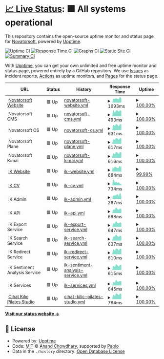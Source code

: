 # [📈 Live Status](https://novatorsoft.github.io/upptime): <!--live status--> **🟩 All systems operational**

This repository contains the open-source uptime monitor and status page for [Novatorsoft](https://novatorsoft.com), powered by [Upptime](https://github.com/upptime/upptime).

[![Uptime CI](https://github.com/novatorsoft/upptime/workflows/Uptime%20CI/badge.svg)](https://github.com/novatorsoft/upptime/actions?query=workflow%3A%22Uptime+CI%22)
[![Response Time CI](https://github.com/novatorsoft/upptime/workflows/Response%20Time%20CI/badge.svg)](https://github.com/novatorsoft/upptime/actions?query=workflow%3A%22Response+Time+CI%22)
[![Graphs CI](https://github.com/novatorsoft/upptime/workflows/Graphs%20CI/badge.svg)](https://github.com/novatorsoft/upptime/actions?query=workflow%3A%22Graphs+CI%22)
[![Static Site CI](https://github.com/novatorsoft/upptime/workflows/Static%20Site%20CI/badge.svg)](https://github.com/novatorsoft/upptime/actions?query=workflow%3A%22Static+Site+CI%22)
[![Summary CI](https://github.com/novatorsoft/upptime/workflows/Summary%20CI/badge.svg)](https://github.com/novatorsoft/upptime/actions?query=workflow%3A%22Summary+CI%22)

With [Upptime](https://upptime.js.org), you can get your own unlimited and free uptime monitor and status page, powered entirely by a GitHub repository. We use [Issues](https://github.com/novatorsoft/upptime/issues) as incident reports, [Actions](https://github.com/novatorsoft/upptime/actions) as uptime monitors, and [Pages](https://novatorsoft.github.io/upptime) for the status page.

<!--start: status pages-->
<!-- This summary is generated by Upptime (https://github.com/upptime/upptime) -->
<!-- Do not edit this manually, your changes will be overwritten -->
<!-- prettier-ignore -->
| URL | Status | History | Response Time | Uptime |
| --- | ------ | ------- | ------------- | ------ |
| <img alt="" src="https://icons.duckduckgo.com/ip3/novatorsoft.com.ico" height="13"> [Novatorsoft Website](https://novatorsoft.com/) | 🟩 Up | [novatorsoft-website.yml](https://github.com/novatorsoft/upptime/commits/HEAD/history/novatorsoft-website.yml) | <details><summary><img alt="Response time graph" src="./graphs/novatorsoft-website/response-time-week.png" height="20"> 1693ms</summary><br><a href="https://novatorsoft.github.io/upptime/history/novatorsoft-website"><img alt="Response time 1681" src="https://img.shields.io/endpoint?url=https%3A%2F%2Fraw.githubusercontent.com%2Fnovatorsoft%2Fupptime%2FHEAD%2Fapi%2Fnovatorsoft-website%2Fresponse-time.json"></a><br><a href="https://novatorsoft.github.io/upptime/history/novatorsoft-website"><img alt="24-hour response time 1881" src="https://img.shields.io/endpoint?url=https%3A%2F%2Fraw.githubusercontent.com%2Fnovatorsoft%2Fupptime%2FHEAD%2Fapi%2Fnovatorsoft-website%2Fresponse-time-day.json"></a><br><a href="https://novatorsoft.github.io/upptime/history/novatorsoft-website"><img alt="7-day response time 1693" src="https://img.shields.io/endpoint?url=https%3A%2F%2Fraw.githubusercontent.com%2Fnovatorsoft%2Fupptime%2FHEAD%2Fapi%2Fnovatorsoft-website%2Fresponse-time-week.json"></a><br><a href="https://novatorsoft.github.io/upptime/history/novatorsoft-website"><img alt="30-day response time 1727" src="https://img.shields.io/endpoint?url=https%3A%2F%2Fraw.githubusercontent.com%2Fnovatorsoft%2Fupptime%2FHEAD%2Fapi%2Fnovatorsoft-website%2Fresponse-time-month.json"></a><br><a href="https://novatorsoft.github.io/upptime/history/novatorsoft-website"><img alt="1-year response time 1681" src="https://img.shields.io/endpoint?url=https%3A%2F%2Fraw.githubusercontent.com%2Fnovatorsoft%2Fupptime%2FHEAD%2Fapi%2Fnovatorsoft-website%2Fresponse-time-year.json"></a></details> | <details><summary><a href="https://novatorsoft.github.io/upptime/history/novatorsoft-website">100.00%</a></summary><a href="https://novatorsoft.github.io/upptime/history/novatorsoft-website"><img alt="All-time uptime 100.00%" src="https://img.shields.io/endpoint?url=https%3A%2F%2Fraw.githubusercontent.com%2Fnovatorsoft%2Fupptime%2FHEAD%2Fapi%2Fnovatorsoft-website%2Fuptime.json"></a><br><a href="https://novatorsoft.github.io/upptime/history/novatorsoft-website"><img alt="24-hour uptime 100.00%" src="https://img.shields.io/endpoint?url=https%3A%2F%2Fraw.githubusercontent.com%2Fnovatorsoft%2Fupptime%2FHEAD%2Fapi%2Fnovatorsoft-website%2Fuptime-day.json"></a><br><a href="https://novatorsoft.github.io/upptime/history/novatorsoft-website"><img alt="7-day uptime 100.00%" src="https://img.shields.io/endpoint?url=https%3A%2F%2Fraw.githubusercontent.com%2Fnovatorsoft%2Fupptime%2FHEAD%2Fapi%2Fnovatorsoft-website%2Fuptime-week.json"></a><br><a href="https://novatorsoft.github.io/upptime/history/novatorsoft-website"><img alt="30-day uptime 100.00%" src="https://img.shields.io/endpoint?url=https%3A%2F%2Fraw.githubusercontent.com%2Fnovatorsoft%2Fupptime%2FHEAD%2Fapi%2Fnovatorsoft-website%2Fuptime-month.json"></a><br><a href="https://novatorsoft.github.io/upptime/history/novatorsoft-website"><img alt="1-year uptime 100.00%" src="https://img.shields.io/endpoint?url=https%3A%2F%2Fraw.githubusercontent.com%2Fnovatorsoft%2Fupptime%2FHEAD%2Fapi%2Fnovatorsoft-website%2Fuptime-year.json"></a></details>
| <img alt="" src="https://icons.duckduckgo.com/ip3/null.ico" height="13"> Novatorsoft CMS | 🟩 Up | [novatorsoft-cms.yml](https://github.com/novatorsoft/upptime/commits/HEAD/history/novatorsoft-cms.yml) | <details><summary><img alt="Response time graph" src="./graphs/novatorsoft-cms/response-time-week.png" height="20"> 493ms</summary><br><a href="https://novatorsoft.github.io/upptime/history/novatorsoft-cms"><img alt="Response time 467" src="https://img.shields.io/endpoint?url=https%3A%2F%2Fraw.githubusercontent.com%2Fnovatorsoft%2Fupptime%2FHEAD%2Fapi%2Fnovatorsoft-cms%2Fresponse-time.json"></a><br><a href="https://novatorsoft.github.io/upptime/history/novatorsoft-cms"><img alt="24-hour response time 389" src="https://img.shields.io/endpoint?url=https%3A%2F%2Fraw.githubusercontent.com%2Fnovatorsoft%2Fupptime%2FHEAD%2Fapi%2Fnovatorsoft-cms%2Fresponse-time-day.json"></a><br><a href="https://novatorsoft.github.io/upptime/history/novatorsoft-cms"><img alt="7-day response time 493" src="https://img.shields.io/endpoint?url=https%3A%2F%2Fraw.githubusercontent.com%2Fnovatorsoft%2Fupptime%2FHEAD%2Fapi%2Fnovatorsoft-cms%2Fresponse-time-week.json"></a><br><a href="https://novatorsoft.github.io/upptime/history/novatorsoft-cms"><img alt="30-day response time 479" src="https://img.shields.io/endpoint?url=https%3A%2F%2Fraw.githubusercontent.com%2Fnovatorsoft%2Fupptime%2FHEAD%2Fapi%2Fnovatorsoft-cms%2Fresponse-time-month.json"></a><br><a href="https://novatorsoft.github.io/upptime/history/novatorsoft-cms"><img alt="1-year response time 467" src="https://img.shields.io/endpoint?url=https%3A%2F%2Fraw.githubusercontent.com%2Fnovatorsoft%2Fupptime%2FHEAD%2Fapi%2Fnovatorsoft-cms%2Fresponse-time-year.json"></a></details> | <details><summary><a href="https://novatorsoft.github.io/upptime/history/novatorsoft-cms">100.00%</a></summary><a href="https://novatorsoft.github.io/upptime/history/novatorsoft-cms"><img alt="All-time uptime 100.00%" src="https://img.shields.io/endpoint?url=https%3A%2F%2Fraw.githubusercontent.com%2Fnovatorsoft%2Fupptime%2FHEAD%2Fapi%2Fnovatorsoft-cms%2Fuptime.json"></a><br><a href="https://novatorsoft.github.io/upptime/history/novatorsoft-cms"><img alt="24-hour uptime 100.00%" src="https://img.shields.io/endpoint?url=https%3A%2F%2Fraw.githubusercontent.com%2Fnovatorsoft%2Fupptime%2FHEAD%2Fapi%2Fnovatorsoft-cms%2Fuptime-day.json"></a><br><a href="https://novatorsoft.github.io/upptime/history/novatorsoft-cms"><img alt="7-day uptime 100.00%" src="https://img.shields.io/endpoint?url=https%3A%2F%2Fraw.githubusercontent.com%2Fnovatorsoft%2Fupptime%2FHEAD%2Fapi%2Fnovatorsoft-cms%2Fuptime-week.json"></a><br><a href="https://novatorsoft.github.io/upptime/history/novatorsoft-cms"><img alt="30-day uptime 100.00%" src="https://img.shields.io/endpoint?url=https%3A%2F%2Fraw.githubusercontent.com%2Fnovatorsoft%2Fupptime%2FHEAD%2Fapi%2Fnovatorsoft-cms%2Fuptime-month.json"></a><br><a href="https://novatorsoft.github.io/upptime/history/novatorsoft-cms"><img alt="1-year uptime 100.00%" src="https://img.shields.io/endpoint?url=https%3A%2F%2Fraw.githubusercontent.com%2Fnovatorsoft%2Fupptime%2FHEAD%2Fapi%2Fnovatorsoft-cms%2Fuptime-year.json"></a></details>
| <img alt="" src="https://icons.duckduckgo.com/ip3/null.ico" height="13"> Novatorsoft OS | 🟩 Up | [novatorsoft-os.yml](https://github.com/novatorsoft/upptime/commits/HEAD/history/novatorsoft-os.yml) | <details><summary><img alt="Response time graph" src="./graphs/novatorsoft-os/response-time-week.png" height="20"> 631ms</summary><br><a href="https://novatorsoft.github.io/upptime/history/novatorsoft-os"><img alt="Response time 585" src="https://img.shields.io/endpoint?url=https%3A%2F%2Fraw.githubusercontent.com%2Fnovatorsoft%2Fupptime%2FHEAD%2Fapi%2Fnovatorsoft-os%2Fresponse-time.json"></a><br><a href="https://novatorsoft.github.io/upptime/history/novatorsoft-os"><img alt="24-hour response time 473" src="https://img.shields.io/endpoint?url=https%3A%2F%2Fraw.githubusercontent.com%2Fnovatorsoft%2Fupptime%2FHEAD%2Fapi%2Fnovatorsoft-os%2Fresponse-time-day.json"></a><br><a href="https://novatorsoft.github.io/upptime/history/novatorsoft-os"><img alt="7-day response time 631" src="https://img.shields.io/endpoint?url=https%3A%2F%2Fraw.githubusercontent.com%2Fnovatorsoft%2Fupptime%2FHEAD%2Fapi%2Fnovatorsoft-os%2Fresponse-time-week.json"></a><br><a href="https://novatorsoft.github.io/upptime/history/novatorsoft-os"><img alt="30-day response time 602" src="https://img.shields.io/endpoint?url=https%3A%2F%2Fraw.githubusercontent.com%2Fnovatorsoft%2Fupptime%2FHEAD%2Fapi%2Fnovatorsoft-os%2Fresponse-time-month.json"></a><br><a href="https://novatorsoft.github.io/upptime/history/novatorsoft-os"><img alt="1-year response time 585" src="https://img.shields.io/endpoint?url=https%3A%2F%2Fraw.githubusercontent.com%2Fnovatorsoft%2Fupptime%2FHEAD%2Fapi%2Fnovatorsoft-os%2Fresponse-time-year.json"></a></details> | <details><summary><a href="https://novatorsoft.github.io/upptime/history/novatorsoft-os">100.00%</a></summary><a href="https://novatorsoft.github.io/upptime/history/novatorsoft-os"><img alt="All-time uptime 100.00%" src="https://img.shields.io/endpoint?url=https%3A%2F%2Fraw.githubusercontent.com%2Fnovatorsoft%2Fupptime%2FHEAD%2Fapi%2Fnovatorsoft-os%2Fuptime.json"></a><br><a href="https://novatorsoft.github.io/upptime/history/novatorsoft-os"><img alt="24-hour uptime 100.00%" src="https://img.shields.io/endpoint?url=https%3A%2F%2Fraw.githubusercontent.com%2Fnovatorsoft%2Fupptime%2FHEAD%2Fapi%2Fnovatorsoft-os%2Fuptime-day.json"></a><br><a href="https://novatorsoft.github.io/upptime/history/novatorsoft-os"><img alt="7-day uptime 100.00%" src="https://img.shields.io/endpoint?url=https%3A%2F%2Fraw.githubusercontent.com%2Fnovatorsoft%2Fupptime%2FHEAD%2Fapi%2Fnovatorsoft-os%2Fuptime-week.json"></a><br><a href="https://novatorsoft.github.io/upptime/history/novatorsoft-os"><img alt="30-day uptime 100.00%" src="https://img.shields.io/endpoint?url=https%3A%2F%2Fraw.githubusercontent.com%2Fnovatorsoft%2Fupptime%2FHEAD%2Fapi%2Fnovatorsoft-os%2Fuptime-month.json"></a><br><a href="https://novatorsoft.github.io/upptime/history/novatorsoft-os"><img alt="1-year uptime 100.00%" src="https://img.shields.io/endpoint?url=https%3A%2F%2Fraw.githubusercontent.com%2Fnovatorsoft%2Fupptime%2FHEAD%2Fapi%2Fnovatorsoft-os%2Fuptime-year.json"></a></details>
| <img alt="" src="https://icons.duckduckgo.com/ip3/null.ico" height="13"> Novatorsoft Plane | 🟩 Up | [novatorsoft-plane.yml](https://github.com/novatorsoft/upptime/commits/HEAD/history/novatorsoft-plane.yml) | <details><summary><img alt="Response time graph" src="./graphs/novatorsoft-plane/response-time-week.png" height="20"> 617ms</summary><br><a href="https://novatorsoft.github.io/upptime/history/novatorsoft-plane"><img alt="Response time 595" src="https://img.shields.io/endpoint?url=https%3A%2F%2Fraw.githubusercontent.com%2Fnovatorsoft%2Fupptime%2FHEAD%2Fapi%2Fnovatorsoft-plane%2Fresponse-time.json"></a><br><a href="https://novatorsoft.github.io/upptime/history/novatorsoft-plane"><img alt="24-hour response time 462" src="https://img.shields.io/endpoint?url=https%3A%2F%2Fraw.githubusercontent.com%2Fnovatorsoft%2Fupptime%2FHEAD%2Fapi%2Fnovatorsoft-plane%2Fresponse-time-day.json"></a><br><a href="https://novatorsoft.github.io/upptime/history/novatorsoft-plane"><img alt="7-day response time 617" src="https://img.shields.io/endpoint?url=https%3A%2F%2Fraw.githubusercontent.com%2Fnovatorsoft%2Fupptime%2FHEAD%2Fapi%2Fnovatorsoft-plane%2Fresponse-time-week.json"></a><br><a href="https://novatorsoft.github.io/upptime/history/novatorsoft-plane"><img alt="30-day response time 617" src="https://img.shields.io/endpoint?url=https%3A%2F%2Fraw.githubusercontent.com%2Fnovatorsoft%2Fupptime%2FHEAD%2Fapi%2Fnovatorsoft-plane%2Fresponse-time-month.json"></a><br><a href="https://novatorsoft.github.io/upptime/history/novatorsoft-plane"><img alt="1-year response time 595" src="https://img.shields.io/endpoint?url=https%3A%2F%2Fraw.githubusercontent.com%2Fnovatorsoft%2Fupptime%2FHEAD%2Fapi%2Fnovatorsoft-plane%2Fresponse-time-year.json"></a></details> | <details><summary><a href="https://novatorsoft.github.io/upptime/history/novatorsoft-plane">100.00%</a></summary><a href="https://novatorsoft.github.io/upptime/history/novatorsoft-plane"><img alt="All-time uptime 100.00%" src="https://img.shields.io/endpoint?url=https%3A%2F%2Fraw.githubusercontent.com%2Fnovatorsoft%2Fupptime%2FHEAD%2Fapi%2Fnovatorsoft-plane%2Fuptime.json"></a><br><a href="https://novatorsoft.github.io/upptime/history/novatorsoft-plane"><img alt="24-hour uptime 100.00%" src="https://img.shields.io/endpoint?url=https%3A%2F%2Fraw.githubusercontent.com%2Fnovatorsoft%2Fupptime%2FHEAD%2Fapi%2Fnovatorsoft-plane%2Fuptime-day.json"></a><br><a href="https://novatorsoft.github.io/upptime/history/novatorsoft-plane"><img alt="7-day uptime 100.00%" src="https://img.shields.io/endpoint?url=https%3A%2F%2Fraw.githubusercontent.com%2Fnovatorsoft%2Fupptime%2FHEAD%2Fapi%2Fnovatorsoft-plane%2Fuptime-week.json"></a><br><a href="https://novatorsoft.github.io/upptime/history/novatorsoft-plane"><img alt="30-day uptime 100.00%" src="https://img.shields.io/endpoint?url=https%3A%2F%2Fraw.githubusercontent.com%2Fnovatorsoft%2Fupptime%2FHEAD%2Fapi%2Fnovatorsoft-plane%2Fuptime-month.json"></a><br><a href="https://novatorsoft.github.io/upptime/history/novatorsoft-plane"><img alt="1-year uptime 100.00%" src="https://img.shields.io/endpoint?url=https%3A%2F%2Fraw.githubusercontent.com%2Fnovatorsoft%2Fupptime%2FHEAD%2Fapi%2Fnovatorsoft-plane%2Fuptime-year.json"></a></details>
| <img alt="" src="https://icons.duckduckgo.com/ip3/null.ico" height="13"> Novatorsoft Kimai | 🟩 Up | [novatorsoft-kimai.yml](https://github.com/novatorsoft/upptime/commits/HEAD/history/novatorsoft-kimai.yml) | <details><summary><img alt="Response time graph" src="./graphs/novatorsoft-kimai/response-time-week.png" height="20"> 616ms</summary><br><a href="https://novatorsoft.github.io/upptime/history/novatorsoft-kimai"><img alt="Response time 633" src="https://img.shields.io/endpoint?url=https%3A%2F%2Fraw.githubusercontent.com%2Fnovatorsoft%2Fupptime%2FHEAD%2Fapi%2Fnovatorsoft-kimai%2Fresponse-time.json"></a><br><a href="https://novatorsoft.github.io/upptime/history/novatorsoft-kimai"><img alt="24-hour response time 512" src="https://img.shields.io/endpoint?url=https%3A%2F%2Fraw.githubusercontent.com%2Fnovatorsoft%2Fupptime%2FHEAD%2Fapi%2Fnovatorsoft-kimai%2Fresponse-time-day.json"></a><br><a href="https://novatorsoft.github.io/upptime/history/novatorsoft-kimai"><img alt="7-day response time 616" src="https://img.shields.io/endpoint?url=https%3A%2F%2Fraw.githubusercontent.com%2Fnovatorsoft%2Fupptime%2FHEAD%2Fapi%2Fnovatorsoft-kimai%2Fresponse-time-week.json"></a><br><a href="https://novatorsoft.github.io/upptime/history/novatorsoft-kimai"><img alt="30-day response time 621" src="https://img.shields.io/endpoint?url=https%3A%2F%2Fraw.githubusercontent.com%2Fnovatorsoft%2Fupptime%2FHEAD%2Fapi%2Fnovatorsoft-kimai%2Fresponse-time-month.json"></a><br><a href="https://novatorsoft.github.io/upptime/history/novatorsoft-kimai"><img alt="1-year response time 633" src="https://img.shields.io/endpoint?url=https%3A%2F%2Fraw.githubusercontent.com%2Fnovatorsoft%2Fupptime%2FHEAD%2Fapi%2Fnovatorsoft-kimai%2Fresponse-time-year.json"></a></details> | <details><summary><a href="https://novatorsoft.github.io/upptime/history/novatorsoft-kimai">100.00%</a></summary><a href="https://novatorsoft.github.io/upptime/history/novatorsoft-kimai"><img alt="All-time uptime 100.00%" src="https://img.shields.io/endpoint?url=https%3A%2F%2Fraw.githubusercontent.com%2Fnovatorsoft%2Fupptime%2FHEAD%2Fapi%2Fnovatorsoft-kimai%2Fuptime.json"></a><br><a href="https://novatorsoft.github.io/upptime/history/novatorsoft-kimai"><img alt="24-hour uptime 100.00%" src="https://img.shields.io/endpoint?url=https%3A%2F%2Fraw.githubusercontent.com%2Fnovatorsoft%2Fupptime%2FHEAD%2Fapi%2Fnovatorsoft-kimai%2Fuptime-day.json"></a><br><a href="https://novatorsoft.github.io/upptime/history/novatorsoft-kimai"><img alt="7-day uptime 100.00%" src="https://img.shields.io/endpoint?url=https%3A%2F%2Fraw.githubusercontent.com%2Fnovatorsoft%2Fupptime%2FHEAD%2Fapi%2Fnovatorsoft-kimai%2Fuptime-week.json"></a><br><a href="https://novatorsoft.github.io/upptime/history/novatorsoft-kimai"><img alt="30-day uptime 100.00%" src="https://img.shields.io/endpoint?url=https%3A%2F%2Fraw.githubusercontent.com%2Fnovatorsoft%2Fupptime%2FHEAD%2Fapi%2Fnovatorsoft-kimai%2Fuptime-month.json"></a><br><a href="https://novatorsoft.github.io/upptime/history/novatorsoft-kimai"><img alt="1-year uptime 100.00%" src="https://img.shields.io/endpoint?url=https%3A%2F%2Fraw.githubusercontent.com%2Fnovatorsoft%2Fupptime%2FHEAD%2Fapi%2Fnovatorsoft-kimai%2Fuptime-year.json"></a></details>
| <img alt="" src="https://icons.duckduckgo.com/ip3/ismetkizgin.com.ico" height="13"> [IK Website](https://ismetkizgin.com/) | 🟩 Up | [ik-website.yml](https://github.com/novatorsoft/upptime/commits/HEAD/history/ik-website.yml) | <details><summary><img alt="Response time graph" src="./graphs/ik-website/response-time-week.png" height="20"> 684ms</summary><br><a href="https://novatorsoft.github.io/upptime/history/ik-website"><img alt="Response time 699" src="https://img.shields.io/endpoint?url=https%3A%2F%2Fraw.githubusercontent.com%2Fnovatorsoft%2Fupptime%2FHEAD%2Fapi%2Fik-website%2Fresponse-time.json"></a><br><a href="https://novatorsoft.github.io/upptime/history/ik-website"><img alt="24-hour response time 587" src="https://img.shields.io/endpoint?url=https%3A%2F%2Fraw.githubusercontent.com%2Fnovatorsoft%2Fupptime%2FHEAD%2Fapi%2Fik-website%2Fresponse-time-day.json"></a><br><a href="https://novatorsoft.github.io/upptime/history/ik-website"><img alt="7-day response time 684" src="https://img.shields.io/endpoint?url=https%3A%2F%2Fraw.githubusercontent.com%2Fnovatorsoft%2Fupptime%2FHEAD%2Fapi%2Fik-website%2Fresponse-time-week.json"></a><br><a href="https://novatorsoft.github.io/upptime/history/ik-website"><img alt="30-day response time 697" src="https://img.shields.io/endpoint?url=https%3A%2F%2Fraw.githubusercontent.com%2Fnovatorsoft%2Fupptime%2FHEAD%2Fapi%2Fik-website%2Fresponse-time-month.json"></a><br><a href="https://novatorsoft.github.io/upptime/history/ik-website"><img alt="1-year response time 699" src="https://img.shields.io/endpoint?url=https%3A%2F%2Fraw.githubusercontent.com%2Fnovatorsoft%2Fupptime%2FHEAD%2Fapi%2Fik-website%2Fresponse-time-year.json"></a></details> | <details><summary><a href="https://novatorsoft.github.io/upptime/history/ik-website">99.99%</a></summary><a href="https://novatorsoft.github.io/upptime/history/ik-website"><img alt="All-time uptime 100.00%" src="https://img.shields.io/endpoint?url=https%3A%2F%2Fraw.githubusercontent.com%2Fnovatorsoft%2Fupptime%2FHEAD%2Fapi%2Fik-website%2Fuptime.json"></a><br><a href="https://novatorsoft.github.io/upptime/history/ik-website"><img alt="24-hour uptime 100.00%" src="https://img.shields.io/endpoint?url=https%3A%2F%2Fraw.githubusercontent.com%2Fnovatorsoft%2Fupptime%2FHEAD%2Fapi%2Fik-website%2Fuptime-day.json"></a><br><a href="https://novatorsoft.github.io/upptime/history/ik-website"><img alt="7-day uptime 99.99%" src="https://img.shields.io/endpoint?url=https%3A%2F%2Fraw.githubusercontent.com%2Fnovatorsoft%2Fupptime%2FHEAD%2Fapi%2Fik-website%2Fuptime-week.json"></a><br><a href="https://novatorsoft.github.io/upptime/history/ik-website"><img alt="30-day uptime 100.00%" src="https://img.shields.io/endpoint?url=https%3A%2F%2Fraw.githubusercontent.com%2Fnovatorsoft%2Fupptime%2FHEAD%2Fapi%2Fik-website%2Fuptime-month.json"></a><br><a href="https://novatorsoft.github.io/upptime/history/ik-website"><img alt="1-year uptime 100.00%" src="https://img.shields.io/endpoint?url=https%3A%2F%2Fraw.githubusercontent.com%2Fnovatorsoft%2Fupptime%2FHEAD%2Fapi%2Fik-website%2Fuptime-year.json"></a></details>
| <img alt="" src="https://icons.duckduckgo.com/ip3/cv.ismetkizgin.com.tr.ico" height="13"> [IK CV](https://cv.ismetkizgin.com.tr) | 🟩 Up | [ik-cv.yml](https://github.com/novatorsoft/upptime/commits/HEAD/history/ik-cv.yml) | <details><summary><img alt="Response time graph" src="./graphs/ik-cv/response-time-week.png" height="20"> 734ms</summary><br><a href="https://novatorsoft.github.io/upptime/history/ik-cv"><img alt="Response time 326" src="https://img.shields.io/endpoint?url=https%3A%2F%2Fraw.githubusercontent.com%2Fnovatorsoft%2Fupptime%2FHEAD%2Fapi%2Fik-cv%2Fresponse-time.json"></a><br><a href="https://novatorsoft.github.io/upptime/history/ik-cv"><img alt="24-hour response time 3733" src="https://img.shields.io/endpoint?url=https%3A%2F%2Fraw.githubusercontent.com%2Fnovatorsoft%2Fupptime%2FHEAD%2Fapi%2Fik-cv%2Fresponse-time-day.json"></a><br><a href="https://novatorsoft.github.io/upptime/history/ik-cv"><img alt="7-day response time 734" src="https://img.shields.io/endpoint?url=https%3A%2F%2Fraw.githubusercontent.com%2Fnovatorsoft%2Fupptime%2FHEAD%2Fapi%2Fik-cv%2Fresponse-time-week.json"></a><br><a href="https://novatorsoft.github.io/upptime/history/ik-cv"><img alt="30-day response time 397" src="https://img.shields.io/endpoint?url=https%3A%2F%2Fraw.githubusercontent.com%2Fnovatorsoft%2Fupptime%2FHEAD%2Fapi%2Fik-cv%2Fresponse-time-month.json"></a><br><a href="https://novatorsoft.github.io/upptime/history/ik-cv"><img alt="1-year response time 326" src="https://img.shields.io/endpoint?url=https%3A%2F%2Fraw.githubusercontent.com%2Fnovatorsoft%2Fupptime%2FHEAD%2Fapi%2Fik-cv%2Fresponse-time-year.json"></a></details> | <details><summary><a href="https://novatorsoft.github.io/upptime/history/ik-cv">100.00%</a></summary><a href="https://novatorsoft.github.io/upptime/history/ik-cv"><img alt="All-time uptime 100.00%" src="https://img.shields.io/endpoint?url=https%3A%2F%2Fraw.githubusercontent.com%2Fnovatorsoft%2Fupptime%2FHEAD%2Fapi%2Fik-cv%2Fuptime.json"></a><br><a href="https://novatorsoft.github.io/upptime/history/ik-cv"><img alt="24-hour uptime 100.00%" src="https://img.shields.io/endpoint?url=https%3A%2F%2Fraw.githubusercontent.com%2Fnovatorsoft%2Fupptime%2FHEAD%2Fapi%2Fik-cv%2Fuptime-day.json"></a><br><a href="https://novatorsoft.github.io/upptime/history/ik-cv"><img alt="7-day uptime 100.00%" src="https://img.shields.io/endpoint?url=https%3A%2F%2Fraw.githubusercontent.com%2Fnovatorsoft%2Fupptime%2FHEAD%2Fapi%2Fik-cv%2Fuptime-week.json"></a><br><a href="https://novatorsoft.github.io/upptime/history/ik-cv"><img alt="30-day uptime 100.00%" src="https://img.shields.io/endpoint?url=https%3A%2F%2Fraw.githubusercontent.com%2Fnovatorsoft%2Fupptime%2FHEAD%2Fapi%2Fik-cv%2Fuptime-month.json"></a><br><a href="https://novatorsoft.github.io/upptime/history/ik-cv"><img alt="1-year uptime 100.00%" src="https://img.shields.io/endpoint?url=https%3A%2F%2Fraw.githubusercontent.com%2Fnovatorsoft%2Fupptime%2FHEAD%2Fapi%2Fik-cv%2Fuptime-year.json"></a></details>
| <img alt="" src="https://icons.duckduckgo.com/ip3/null.ico" height="13"> IK Admin | 🟩 Up | [ik-admin.yml](https://github.com/novatorsoft/upptime/commits/HEAD/history/ik-admin.yml) | <details><summary><img alt="Response time graph" src="./graphs/ik-admin/response-time-week.png" height="20"> 287ms</summary><br><a href="https://novatorsoft.github.io/upptime/history/ik-admin"><img alt="Response time 297" src="https://img.shields.io/endpoint?url=https%3A%2F%2Fraw.githubusercontent.com%2Fnovatorsoft%2Fupptime%2FHEAD%2Fapi%2Fik-admin%2Fresponse-time.json"></a><br><a href="https://novatorsoft.github.io/upptime/history/ik-admin"><img alt="24-hour response time 276" src="https://img.shields.io/endpoint?url=https%3A%2F%2Fraw.githubusercontent.com%2Fnovatorsoft%2Fupptime%2FHEAD%2Fapi%2Fik-admin%2Fresponse-time-day.json"></a><br><a href="https://novatorsoft.github.io/upptime/history/ik-admin"><img alt="7-day response time 287" src="https://img.shields.io/endpoint?url=https%3A%2F%2Fraw.githubusercontent.com%2Fnovatorsoft%2Fupptime%2FHEAD%2Fapi%2Fik-admin%2Fresponse-time-week.json"></a><br><a href="https://novatorsoft.github.io/upptime/history/ik-admin"><img alt="30-day response time 272" src="https://img.shields.io/endpoint?url=https%3A%2F%2Fraw.githubusercontent.com%2Fnovatorsoft%2Fupptime%2FHEAD%2Fapi%2Fik-admin%2Fresponse-time-month.json"></a><br><a href="https://novatorsoft.github.io/upptime/history/ik-admin"><img alt="1-year response time 297" src="https://img.shields.io/endpoint?url=https%3A%2F%2Fraw.githubusercontent.com%2Fnovatorsoft%2Fupptime%2FHEAD%2Fapi%2Fik-admin%2Fresponse-time-year.json"></a></details> | <details><summary><a href="https://novatorsoft.github.io/upptime/history/ik-admin">100.00%</a></summary><a href="https://novatorsoft.github.io/upptime/history/ik-admin"><img alt="All-time uptime 100.00%" src="https://img.shields.io/endpoint?url=https%3A%2F%2Fraw.githubusercontent.com%2Fnovatorsoft%2Fupptime%2FHEAD%2Fapi%2Fik-admin%2Fuptime.json"></a><br><a href="https://novatorsoft.github.io/upptime/history/ik-admin"><img alt="24-hour uptime 100.00%" src="https://img.shields.io/endpoint?url=https%3A%2F%2Fraw.githubusercontent.com%2Fnovatorsoft%2Fupptime%2FHEAD%2Fapi%2Fik-admin%2Fuptime-day.json"></a><br><a href="https://novatorsoft.github.io/upptime/history/ik-admin"><img alt="7-day uptime 100.00%" src="https://img.shields.io/endpoint?url=https%3A%2F%2Fraw.githubusercontent.com%2Fnovatorsoft%2Fupptime%2FHEAD%2Fapi%2Fik-admin%2Fuptime-week.json"></a><br><a href="https://novatorsoft.github.io/upptime/history/ik-admin"><img alt="30-day uptime 100.00%" src="https://img.shields.io/endpoint?url=https%3A%2F%2Fraw.githubusercontent.com%2Fnovatorsoft%2Fupptime%2FHEAD%2Fapi%2Fik-admin%2Fuptime-month.json"></a><br><a href="https://novatorsoft.github.io/upptime/history/ik-admin"><img alt="1-year uptime 100.00%" src="https://img.shields.io/endpoint?url=https%3A%2F%2Fraw.githubusercontent.com%2Fnovatorsoft%2Fupptime%2FHEAD%2Fapi%2Fik-admin%2Fuptime-year.json"></a></details>
| <img alt="" src="https://icons.duckduckgo.com/ip3/null.ico" height="13"> IK API | 🟩 Up | [ik-api.yml](https://github.com/novatorsoft/upptime/commits/HEAD/history/ik-api.yml) | <details><summary><img alt="Response time graph" src="./graphs/ik-api/response-time-week.png" height="20"> 688ms</summary><br><a href="https://novatorsoft.github.io/upptime/history/ik-api"><img alt="Response time 683" src="https://img.shields.io/endpoint?url=https%3A%2F%2Fraw.githubusercontent.com%2Fnovatorsoft%2Fupptime%2FHEAD%2Fapi%2Fik-api%2Fresponse-time.json"></a><br><a href="https://novatorsoft.github.io/upptime/history/ik-api"><img alt="24-hour response time 739" src="https://img.shields.io/endpoint?url=https%3A%2F%2Fraw.githubusercontent.com%2Fnovatorsoft%2Fupptime%2FHEAD%2Fapi%2Fik-api%2Fresponse-time-day.json"></a><br><a href="https://novatorsoft.github.io/upptime/history/ik-api"><img alt="7-day response time 688" src="https://img.shields.io/endpoint?url=https%3A%2F%2Fraw.githubusercontent.com%2Fnovatorsoft%2Fupptime%2FHEAD%2Fapi%2Fik-api%2Fresponse-time-week.json"></a><br><a href="https://novatorsoft.github.io/upptime/history/ik-api"><img alt="30-day response time 662" src="https://img.shields.io/endpoint?url=https%3A%2F%2Fraw.githubusercontent.com%2Fnovatorsoft%2Fupptime%2FHEAD%2Fapi%2Fik-api%2Fresponse-time-month.json"></a><br><a href="https://novatorsoft.github.io/upptime/history/ik-api"><img alt="1-year response time 683" src="https://img.shields.io/endpoint?url=https%3A%2F%2Fraw.githubusercontent.com%2Fnovatorsoft%2Fupptime%2FHEAD%2Fapi%2Fik-api%2Fresponse-time-year.json"></a></details> | <details><summary><a href="https://novatorsoft.github.io/upptime/history/ik-api">100.00%</a></summary><a href="https://novatorsoft.github.io/upptime/history/ik-api"><img alt="All-time uptime 100.00%" src="https://img.shields.io/endpoint?url=https%3A%2F%2Fraw.githubusercontent.com%2Fnovatorsoft%2Fupptime%2FHEAD%2Fapi%2Fik-api%2Fuptime.json"></a><br><a href="https://novatorsoft.github.io/upptime/history/ik-api"><img alt="24-hour uptime 100.00%" src="https://img.shields.io/endpoint?url=https%3A%2F%2Fraw.githubusercontent.com%2Fnovatorsoft%2Fupptime%2FHEAD%2Fapi%2Fik-api%2Fuptime-day.json"></a><br><a href="https://novatorsoft.github.io/upptime/history/ik-api"><img alt="7-day uptime 100.00%" src="https://img.shields.io/endpoint?url=https%3A%2F%2Fraw.githubusercontent.com%2Fnovatorsoft%2Fupptime%2FHEAD%2Fapi%2Fik-api%2Fuptime-week.json"></a><br><a href="https://novatorsoft.github.io/upptime/history/ik-api"><img alt="30-day uptime 100.00%" src="https://img.shields.io/endpoint?url=https%3A%2F%2Fraw.githubusercontent.com%2Fnovatorsoft%2Fupptime%2FHEAD%2Fapi%2Fik-api%2Fuptime-month.json"></a><br><a href="https://novatorsoft.github.io/upptime/history/ik-api"><img alt="1-year uptime 100.00%" src="https://img.shields.io/endpoint?url=https%3A%2F%2Fraw.githubusercontent.com%2Fnovatorsoft%2Fupptime%2FHEAD%2Fapi%2Fik-api%2Fuptime-year.json"></a></details>
| <img alt="" src="https://icons.duckduckgo.com/ip3/null.ico" height="13"> IK Export Service | 🟩 Up | [ik-export-service.yml](https://github.com/novatorsoft/upptime/commits/HEAD/history/ik-export-service.yml) | <details><summary><img alt="Response time graph" src="./graphs/ik-export-service/response-time-week.png" height="20"> 647ms</summary><br><a href="https://novatorsoft.github.io/upptime/history/ik-export-service"><img alt="Response time 656" src="https://img.shields.io/endpoint?url=https%3A%2F%2Fraw.githubusercontent.com%2Fnovatorsoft%2Fupptime%2FHEAD%2Fapi%2Fik-export-service%2Fresponse-time.json"></a><br><a href="https://novatorsoft.github.io/upptime/history/ik-export-service"><img alt="24-hour response time 495" src="https://img.shields.io/endpoint?url=https%3A%2F%2Fraw.githubusercontent.com%2Fnovatorsoft%2Fupptime%2FHEAD%2Fapi%2Fik-export-service%2Fresponse-time-day.json"></a><br><a href="https://novatorsoft.github.io/upptime/history/ik-export-service"><img alt="7-day response time 647" src="https://img.shields.io/endpoint?url=https%3A%2F%2Fraw.githubusercontent.com%2Fnovatorsoft%2Fupptime%2FHEAD%2Fapi%2Fik-export-service%2Fresponse-time-week.json"></a><br><a href="https://novatorsoft.github.io/upptime/history/ik-export-service"><img alt="30-day response time 694" src="https://img.shields.io/endpoint?url=https%3A%2F%2Fraw.githubusercontent.com%2Fnovatorsoft%2Fupptime%2FHEAD%2Fapi%2Fik-export-service%2Fresponse-time-month.json"></a><br><a href="https://novatorsoft.github.io/upptime/history/ik-export-service"><img alt="1-year response time 656" src="https://img.shields.io/endpoint?url=https%3A%2F%2Fraw.githubusercontent.com%2Fnovatorsoft%2Fupptime%2FHEAD%2Fapi%2Fik-export-service%2Fresponse-time-year.json"></a></details> | <details><summary><a href="https://novatorsoft.github.io/upptime/history/ik-export-service">100.00%</a></summary><a href="https://novatorsoft.github.io/upptime/history/ik-export-service"><img alt="All-time uptime 100.00%" src="https://img.shields.io/endpoint?url=https%3A%2F%2Fraw.githubusercontent.com%2Fnovatorsoft%2Fupptime%2FHEAD%2Fapi%2Fik-export-service%2Fuptime.json"></a><br><a href="https://novatorsoft.github.io/upptime/history/ik-export-service"><img alt="24-hour uptime 100.00%" src="https://img.shields.io/endpoint?url=https%3A%2F%2Fraw.githubusercontent.com%2Fnovatorsoft%2Fupptime%2FHEAD%2Fapi%2Fik-export-service%2Fuptime-day.json"></a><br><a href="https://novatorsoft.github.io/upptime/history/ik-export-service"><img alt="7-day uptime 100.00%" src="https://img.shields.io/endpoint?url=https%3A%2F%2Fraw.githubusercontent.com%2Fnovatorsoft%2Fupptime%2FHEAD%2Fapi%2Fik-export-service%2Fuptime-week.json"></a><br><a href="https://novatorsoft.github.io/upptime/history/ik-export-service"><img alt="30-day uptime 100.00%" src="https://img.shields.io/endpoint?url=https%3A%2F%2Fraw.githubusercontent.com%2Fnovatorsoft%2Fupptime%2FHEAD%2Fapi%2Fik-export-service%2Fuptime-month.json"></a><br><a href="https://novatorsoft.github.io/upptime/history/ik-export-service"><img alt="1-year uptime 100.00%" src="https://img.shields.io/endpoint?url=https%3A%2F%2Fraw.githubusercontent.com%2Fnovatorsoft%2Fupptime%2FHEAD%2Fapi%2Fik-export-service%2Fuptime-year.json"></a></details>
| <img alt="" src="https://icons.duckduckgo.com/ip3/null.ico" height="13"> IK Search Service | 🟩 Up | [ik-search-service.yml](https://github.com/novatorsoft/upptime/commits/HEAD/history/ik-search-service.yml) | <details><summary><img alt="Response time graph" src="./graphs/ik-search-service/response-time-week.png" height="20"> 637ms</summary><br><a href="https://novatorsoft.github.io/upptime/history/ik-search-service"><img alt="Response time 626" src="https://img.shields.io/endpoint?url=https%3A%2F%2Fraw.githubusercontent.com%2Fnovatorsoft%2Fupptime%2FHEAD%2Fapi%2Fik-search-service%2Fresponse-time.json"></a><br><a href="https://novatorsoft.github.io/upptime/history/ik-search-service"><img alt="24-hour response time 473" src="https://img.shields.io/endpoint?url=https%3A%2F%2Fraw.githubusercontent.com%2Fnovatorsoft%2Fupptime%2FHEAD%2Fapi%2Fik-search-service%2Fresponse-time-day.json"></a><br><a href="https://novatorsoft.github.io/upptime/history/ik-search-service"><img alt="7-day response time 637" src="https://img.shields.io/endpoint?url=https%3A%2F%2Fraw.githubusercontent.com%2Fnovatorsoft%2Fupptime%2FHEAD%2Fapi%2Fik-search-service%2Fresponse-time-week.json"></a><br><a href="https://novatorsoft.github.io/upptime/history/ik-search-service"><img alt="30-day response time 643" src="https://img.shields.io/endpoint?url=https%3A%2F%2Fraw.githubusercontent.com%2Fnovatorsoft%2Fupptime%2FHEAD%2Fapi%2Fik-search-service%2Fresponse-time-month.json"></a><br><a href="https://novatorsoft.github.io/upptime/history/ik-search-service"><img alt="1-year response time 626" src="https://img.shields.io/endpoint?url=https%3A%2F%2Fraw.githubusercontent.com%2Fnovatorsoft%2Fupptime%2FHEAD%2Fapi%2Fik-search-service%2Fresponse-time-year.json"></a></details> | <details><summary><a href="https://novatorsoft.github.io/upptime/history/ik-search-service">100.00%</a></summary><a href="https://novatorsoft.github.io/upptime/history/ik-search-service"><img alt="All-time uptime 100.00%" src="https://img.shields.io/endpoint?url=https%3A%2F%2Fraw.githubusercontent.com%2Fnovatorsoft%2Fupptime%2FHEAD%2Fapi%2Fik-search-service%2Fuptime.json"></a><br><a href="https://novatorsoft.github.io/upptime/history/ik-search-service"><img alt="24-hour uptime 100.00%" src="https://img.shields.io/endpoint?url=https%3A%2F%2Fraw.githubusercontent.com%2Fnovatorsoft%2Fupptime%2FHEAD%2Fapi%2Fik-search-service%2Fuptime-day.json"></a><br><a href="https://novatorsoft.github.io/upptime/history/ik-search-service"><img alt="7-day uptime 100.00%" src="https://img.shields.io/endpoint?url=https%3A%2F%2Fraw.githubusercontent.com%2Fnovatorsoft%2Fupptime%2FHEAD%2Fapi%2Fik-search-service%2Fuptime-week.json"></a><br><a href="https://novatorsoft.github.io/upptime/history/ik-search-service"><img alt="30-day uptime 100.00%" src="https://img.shields.io/endpoint?url=https%3A%2F%2Fraw.githubusercontent.com%2Fnovatorsoft%2Fupptime%2FHEAD%2Fapi%2Fik-search-service%2Fuptime-month.json"></a><br><a href="https://novatorsoft.github.io/upptime/history/ik-search-service"><img alt="1-year uptime 100.00%" src="https://img.shields.io/endpoint?url=https%3A%2F%2Fraw.githubusercontent.com%2Fnovatorsoft%2Fupptime%2FHEAD%2Fapi%2Fik-search-service%2Fuptime-year.json"></a></details>
| <img alt="" src="https://icons.duckduckgo.com/ip3/null.ico" height="13"> IK Redirect Service | 🟩 Up | [ik-redirect-service.yml](https://github.com/novatorsoft/upptime/commits/HEAD/history/ik-redirect-service.yml) | <details><summary><img alt="Response time graph" src="./graphs/ik-redirect-service/response-time-week.png" height="20"> 610ms</summary><br><a href="https://novatorsoft.github.io/upptime/history/ik-redirect-service"><img alt="Response time 583" src="https://img.shields.io/endpoint?url=https%3A%2F%2Fraw.githubusercontent.com%2Fnovatorsoft%2Fupptime%2FHEAD%2Fapi%2Fik-redirect-service%2Fresponse-time.json"></a><br><a href="https://novatorsoft.github.io/upptime/history/ik-redirect-service"><img alt="24-hour response time 475" src="https://img.shields.io/endpoint?url=https%3A%2F%2Fraw.githubusercontent.com%2Fnovatorsoft%2Fupptime%2FHEAD%2Fapi%2Fik-redirect-service%2Fresponse-time-day.json"></a><br><a href="https://novatorsoft.github.io/upptime/history/ik-redirect-service"><img alt="7-day response time 610" src="https://img.shields.io/endpoint?url=https%3A%2F%2Fraw.githubusercontent.com%2Fnovatorsoft%2Fupptime%2FHEAD%2Fapi%2Fik-redirect-service%2Fresponse-time-week.json"></a><br><a href="https://novatorsoft.github.io/upptime/history/ik-redirect-service"><img alt="30-day response time 605" src="https://img.shields.io/endpoint?url=https%3A%2F%2Fraw.githubusercontent.com%2Fnovatorsoft%2Fupptime%2FHEAD%2Fapi%2Fik-redirect-service%2Fresponse-time-month.json"></a><br><a href="https://novatorsoft.github.io/upptime/history/ik-redirect-service"><img alt="1-year response time 583" src="https://img.shields.io/endpoint?url=https%3A%2F%2Fraw.githubusercontent.com%2Fnovatorsoft%2Fupptime%2FHEAD%2Fapi%2Fik-redirect-service%2Fresponse-time-year.json"></a></details> | <details><summary><a href="https://novatorsoft.github.io/upptime/history/ik-redirect-service">100.00%</a></summary><a href="https://novatorsoft.github.io/upptime/history/ik-redirect-service"><img alt="All-time uptime 100.00%" src="https://img.shields.io/endpoint?url=https%3A%2F%2Fraw.githubusercontent.com%2Fnovatorsoft%2Fupptime%2FHEAD%2Fapi%2Fik-redirect-service%2Fuptime.json"></a><br><a href="https://novatorsoft.github.io/upptime/history/ik-redirect-service"><img alt="24-hour uptime 100.00%" src="https://img.shields.io/endpoint?url=https%3A%2F%2Fraw.githubusercontent.com%2Fnovatorsoft%2Fupptime%2FHEAD%2Fapi%2Fik-redirect-service%2Fuptime-day.json"></a><br><a href="https://novatorsoft.github.io/upptime/history/ik-redirect-service"><img alt="7-day uptime 100.00%" src="https://img.shields.io/endpoint?url=https%3A%2F%2Fraw.githubusercontent.com%2Fnovatorsoft%2Fupptime%2FHEAD%2Fapi%2Fik-redirect-service%2Fuptime-week.json"></a><br><a href="https://novatorsoft.github.io/upptime/history/ik-redirect-service"><img alt="30-day uptime 100.00%" src="https://img.shields.io/endpoint?url=https%3A%2F%2Fraw.githubusercontent.com%2Fnovatorsoft%2Fupptime%2FHEAD%2Fapi%2Fik-redirect-service%2Fuptime-month.json"></a><br><a href="https://novatorsoft.github.io/upptime/history/ik-redirect-service"><img alt="1-year uptime 100.00%" src="https://img.shields.io/endpoint?url=https%3A%2F%2Fraw.githubusercontent.com%2Fnovatorsoft%2Fupptime%2FHEAD%2Fapi%2Fik-redirect-service%2Fuptime-year.json"></a></details>
| <img alt="" src="https://icons.duckduckgo.com/ip3/null.ico" height="13"> IK Sentiment Analysis Service | 🟩 Up | [ik-sentiment-analysis-service.yml](https://github.com/novatorsoft/upptime/commits/HEAD/history/ik-sentiment-analysis-service.yml) | <details><summary><img alt="Response time graph" src="./graphs/ik-sentiment-analysis-service/response-time-week.png" height="20"> 615ms</summary><br><a href="https://novatorsoft.github.io/upptime/history/ik-sentiment-analysis-service"><img alt="Response time 650" src="https://img.shields.io/endpoint?url=https%3A%2F%2Fraw.githubusercontent.com%2Fnovatorsoft%2Fupptime%2FHEAD%2Fapi%2Fik-sentiment-analysis-service%2Fresponse-time.json"></a><br><a href="https://novatorsoft.github.io/upptime/history/ik-sentiment-analysis-service"><img alt="24-hour response time 455" src="https://img.shields.io/endpoint?url=https%3A%2F%2Fraw.githubusercontent.com%2Fnovatorsoft%2Fupptime%2FHEAD%2Fapi%2Fik-sentiment-analysis-service%2Fresponse-time-day.json"></a><br><a href="https://novatorsoft.github.io/upptime/history/ik-sentiment-analysis-service"><img alt="7-day response time 615" src="https://img.shields.io/endpoint?url=https%3A%2F%2Fraw.githubusercontent.com%2Fnovatorsoft%2Fupptime%2FHEAD%2Fapi%2Fik-sentiment-analysis-service%2Fresponse-time-week.json"></a><br><a href="https://novatorsoft.github.io/upptime/history/ik-sentiment-analysis-service"><img alt="30-day response time 618" src="https://img.shields.io/endpoint?url=https%3A%2F%2Fraw.githubusercontent.com%2Fnovatorsoft%2Fupptime%2FHEAD%2Fapi%2Fik-sentiment-analysis-service%2Fresponse-time-month.json"></a><br><a href="https://novatorsoft.github.io/upptime/history/ik-sentiment-analysis-service"><img alt="1-year response time 650" src="https://img.shields.io/endpoint?url=https%3A%2F%2Fraw.githubusercontent.com%2Fnovatorsoft%2Fupptime%2FHEAD%2Fapi%2Fik-sentiment-analysis-service%2Fresponse-time-year.json"></a></details> | <details><summary><a href="https://novatorsoft.github.io/upptime/history/ik-sentiment-analysis-service">100.00%</a></summary><a href="https://novatorsoft.github.io/upptime/history/ik-sentiment-analysis-service"><img alt="All-time uptime 100.00%" src="https://img.shields.io/endpoint?url=https%3A%2F%2Fraw.githubusercontent.com%2Fnovatorsoft%2Fupptime%2FHEAD%2Fapi%2Fik-sentiment-analysis-service%2Fuptime.json"></a><br><a href="https://novatorsoft.github.io/upptime/history/ik-sentiment-analysis-service"><img alt="24-hour uptime 100.00%" src="https://img.shields.io/endpoint?url=https%3A%2F%2Fraw.githubusercontent.com%2Fnovatorsoft%2Fupptime%2FHEAD%2Fapi%2Fik-sentiment-analysis-service%2Fuptime-day.json"></a><br><a href="https://novatorsoft.github.io/upptime/history/ik-sentiment-analysis-service"><img alt="7-day uptime 100.00%" src="https://img.shields.io/endpoint?url=https%3A%2F%2Fraw.githubusercontent.com%2Fnovatorsoft%2Fupptime%2FHEAD%2Fapi%2Fik-sentiment-analysis-service%2Fuptime-week.json"></a><br><a href="https://novatorsoft.github.io/upptime/history/ik-sentiment-analysis-service"><img alt="30-day uptime 100.00%" src="https://img.shields.io/endpoint?url=https%3A%2F%2Fraw.githubusercontent.com%2Fnovatorsoft%2Fupptime%2FHEAD%2Fapi%2Fik-sentiment-analysis-service%2Fuptime-month.json"></a><br><a href="https://novatorsoft.github.io/upptime/history/ik-sentiment-analysis-service"><img alt="1-year uptime 100.00%" src="https://img.shields.io/endpoint?url=https%3A%2F%2Fraw.githubusercontent.com%2Fnovatorsoft%2Fupptime%2FHEAD%2Fapi%2Fik-sentiment-analysis-service%2Fuptime-year.json"></a></details>
| <img alt="" src="https://icons.duckduckgo.com/ip3/null.ico" height="13"> IK Services | 🟩 Up | [ik-services.yml](https://github.com/novatorsoft/upptime/commits/HEAD/history/ik-services.yml) | <details><summary><img alt="Response time graph" src="./graphs/ik-services/response-time-week.png" height="20"> 645ms</summary><br><a href="https://novatorsoft.github.io/upptime/history/ik-services"><img alt="Response time 624" src="https://img.shields.io/endpoint?url=https%3A%2F%2Fraw.githubusercontent.com%2Fnovatorsoft%2Fupptime%2FHEAD%2Fapi%2Fik-services%2Fresponse-time.json"></a><br><a href="https://novatorsoft.github.io/upptime/history/ik-services"><img alt="24-hour response time 575" src="https://img.shields.io/endpoint?url=https%3A%2F%2Fraw.githubusercontent.com%2Fnovatorsoft%2Fupptime%2FHEAD%2Fapi%2Fik-services%2Fresponse-time-day.json"></a><br><a href="https://novatorsoft.github.io/upptime/history/ik-services"><img alt="7-day response time 645" src="https://img.shields.io/endpoint?url=https%3A%2F%2Fraw.githubusercontent.com%2Fnovatorsoft%2Fupptime%2FHEAD%2Fapi%2Fik-services%2Fresponse-time-week.json"></a><br><a href="https://novatorsoft.github.io/upptime/history/ik-services"><img alt="30-day response time 640" src="https://img.shields.io/endpoint?url=https%3A%2F%2Fraw.githubusercontent.com%2Fnovatorsoft%2Fupptime%2FHEAD%2Fapi%2Fik-services%2Fresponse-time-month.json"></a><br><a href="https://novatorsoft.github.io/upptime/history/ik-services"><img alt="1-year response time 624" src="https://img.shields.io/endpoint?url=https%3A%2F%2Fraw.githubusercontent.com%2Fnovatorsoft%2Fupptime%2FHEAD%2Fapi%2Fik-services%2Fresponse-time-year.json"></a></details> | <details><summary><a href="https://novatorsoft.github.io/upptime/history/ik-services">100.00%</a></summary><a href="https://novatorsoft.github.io/upptime/history/ik-services"><img alt="All-time uptime 100.00%" src="https://img.shields.io/endpoint?url=https%3A%2F%2Fraw.githubusercontent.com%2Fnovatorsoft%2Fupptime%2FHEAD%2Fapi%2Fik-services%2Fuptime.json"></a><br><a href="https://novatorsoft.github.io/upptime/history/ik-services"><img alt="24-hour uptime 100.00%" src="https://img.shields.io/endpoint?url=https%3A%2F%2Fraw.githubusercontent.com%2Fnovatorsoft%2Fupptime%2FHEAD%2Fapi%2Fik-services%2Fuptime-day.json"></a><br><a href="https://novatorsoft.github.io/upptime/history/ik-services"><img alt="7-day uptime 100.00%" src="https://img.shields.io/endpoint?url=https%3A%2F%2Fraw.githubusercontent.com%2Fnovatorsoft%2Fupptime%2FHEAD%2Fapi%2Fik-services%2Fuptime-week.json"></a><br><a href="https://novatorsoft.github.io/upptime/history/ik-services"><img alt="30-day uptime 100.00%" src="https://img.shields.io/endpoint?url=https%3A%2F%2Fraw.githubusercontent.com%2Fnovatorsoft%2Fupptime%2FHEAD%2Fapi%2Fik-services%2Fuptime-month.json"></a><br><a href="https://novatorsoft.github.io/upptime/history/ik-services"><img alt="1-year uptime 100.00%" src="https://img.shields.io/endpoint?url=https%3A%2F%2Fraw.githubusercontent.com%2Fnovatorsoft%2Fupptime%2FHEAD%2Fapi%2Fik-services%2Fuptime-year.json"></a></details>
| <img alt="" src="https://icons.duckduckgo.com/ip3/cihatkilicpilatesstudio.com.ico" height="13"> [Cihat Kılıç Pilates Studio](https://cihatkilicpilatesstudio.com/) | 🟩 Up | [cihat-kilic-pilates-studio.yml](https://github.com/novatorsoft/upptime/commits/HEAD/history/cihat-kilic-pilates-studio.yml) | <details><summary><img alt="Response time graph" src="./graphs/cihat-kilic-pilates-studio/response-time-week.png" height="20"> 764ms</summary><br><a href="https://novatorsoft.github.io/upptime/history/cihat-kilic-pilates-studio"><img alt="Response time 711" src="https://img.shields.io/endpoint?url=https%3A%2F%2Fraw.githubusercontent.com%2Fnovatorsoft%2Fupptime%2FHEAD%2Fapi%2Fcihat-kilic-pilates-studio%2Fresponse-time.json"></a><br><a href="https://novatorsoft.github.io/upptime/history/cihat-kilic-pilates-studio"><img alt="24-hour response time 635" src="https://img.shields.io/endpoint?url=https%3A%2F%2Fraw.githubusercontent.com%2Fnovatorsoft%2Fupptime%2FHEAD%2Fapi%2Fcihat-kilic-pilates-studio%2Fresponse-time-day.json"></a><br><a href="https://novatorsoft.github.io/upptime/history/cihat-kilic-pilates-studio"><img alt="7-day response time 764" src="https://img.shields.io/endpoint?url=https%3A%2F%2Fraw.githubusercontent.com%2Fnovatorsoft%2Fupptime%2FHEAD%2Fapi%2Fcihat-kilic-pilates-studio%2Fresponse-time-week.json"></a><br><a href="https://novatorsoft.github.io/upptime/history/cihat-kilic-pilates-studio"><img alt="30-day response time 722" src="https://img.shields.io/endpoint?url=https%3A%2F%2Fraw.githubusercontent.com%2Fnovatorsoft%2Fupptime%2FHEAD%2Fapi%2Fcihat-kilic-pilates-studio%2Fresponse-time-month.json"></a><br><a href="https://novatorsoft.github.io/upptime/history/cihat-kilic-pilates-studio"><img alt="1-year response time 711" src="https://img.shields.io/endpoint?url=https%3A%2F%2Fraw.githubusercontent.com%2Fnovatorsoft%2Fupptime%2FHEAD%2Fapi%2Fcihat-kilic-pilates-studio%2Fresponse-time-year.json"></a></details> | <details><summary><a href="https://novatorsoft.github.io/upptime/history/cihat-kilic-pilates-studio">100.00%</a></summary><a href="https://novatorsoft.github.io/upptime/history/cihat-kilic-pilates-studio"><img alt="All-time uptime 100.00%" src="https://img.shields.io/endpoint?url=https%3A%2F%2Fraw.githubusercontent.com%2Fnovatorsoft%2Fupptime%2FHEAD%2Fapi%2Fcihat-kilic-pilates-studio%2Fuptime.json"></a><br><a href="https://novatorsoft.github.io/upptime/history/cihat-kilic-pilates-studio"><img alt="24-hour uptime 100.00%" src="https://img.shields.io/endpoint?url=https%3A%2F%2Fraw.githubusercontent.com%2Fnovatorsoft%2Fupptime%2FHEAD%2Fapi%2Fcihat-kilic-pilates-studio%2Fuptime-day.json"></a><br><a href="https://novatorsoft.github.io/upptime/history/cihat-kilic-pilates-studio"><img alt="7-day uptime 100.00%" src="https://img.shields.io/endpoint?url=https%3A%2F%2Fraw.githubusercontent.com%2Fnovatorsoft%2Fupptime%2FHEAD%2Fapi%2Fcihat-kilic-pilates-studio%2Fuptime-week.json"></a><br><a href="https://novatorsoft.github.io/upptime/history/cihat-kilic-pilates-studio"><img alt="30-day uptime 100.00%" src="https://img.shields.io/endpoint?url=https%3A%2F%2Fraw.githubusercontent.com%2Fnovatorsoft%2Fupptime%2FHEAD%2Fapi%2Fcihat-kilic-pilates-studio%2Fuptime-month.json"></a><br><a href="https://novatorsoft.github.io/upptime/history/cihat-kilic-pilates-studio"><img alt="1-year uptime 100.00%" src="https://img.shields.io/endpoint?url=https%3A%2F%2Fraw.githubusercontent.com%2Fnovatorsoft%2Fupptime%2FHEAD%2Fapi%2Fcihat-kilic-pilates-studio%2Fuptime-year.json"></a></details>

<!--end: status pages-->

[**Visit our status website →**](https://novatorsoft.github.io/upptime)

## 📄 License

- Powered by: [Upptime](https://github.com/upptime/upptime)
- Code: [MIT](./LICENSE) © [Anand Chowdhary](https://anandchowdhary.com), supported by [Pabio](https://pabio.com)
- Data in the `./history` directory: [Open Database License](https://opendatacommons.org/licenses/odbl/1-0/)
